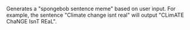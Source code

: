 Generates a "spongebob sentence meme" based on user input. For example, the sentence "Climate change isnt real" will output
"CLimATE ChaNGE IsnT REaL".
